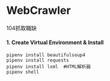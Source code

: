 # WebCrawler
104抓取職缺
#### 1. Create Virtual Environment & Install 
```
pipenv install beautifulsoup4
pipenv install requests
pipenv install lxml  #HTML解析器
pipenv shell
```
